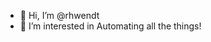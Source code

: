 - 👋 Hi, I’m @rhwendt
- 👀 I’m interested in Automating all the things!

<!---
rhwendt/rhwendt is a ✨ special ✨ repository because its `README.md` (this file) appears on your GitHub profile.
You can click the Preview link to take a look at your changes.
--->
